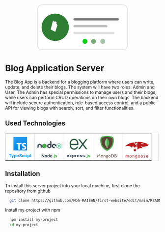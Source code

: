 <div align="center">
  <div>
  <img src="./images/BlogLogo.svg" />
  </div>
</div>

# Blog Application Server
The Blog App is a backend for a blogging platform where users can write, update, and delete their blogs. The system will have two roles: Admin and User. The Admin has special permissions to manage users and their blogs, while users can perform CRUD operations on their own blogs. The backend will include secure authentication, role-based access control, and a public API for viewing blogs with search, sort, and filter functionalities.
## Used Technologies
<div style="max-width: 500px;" align='center'>
  <table border='1' style='border: 1px solid #ddd; border-collapse: collapse;'>
    <tr>
      <td>
       <img src="./images/TypescriptLogo.svg" width="80" alt="typescript logo"/>
      </td>
      <td>
      <img src="./images/NodeJsLogo.svg" width="80" alt="nodejs logo"/>
      </td>
      <td>
        <img src="./images/ExpressJsLogo.svg" width="80" alt="espressjs logo"/>
      </td>
      <td>
        <img src="./images/mongoDBLogo1.svg" width="80" alt="mongodb logo" />
      </td>
      <td>
        <img src="./images/mongooseLogo1.svg" width="80" alt="mongoose logo" />
      </td>
    </tr>
  </table>
  </div>
  
## Installation
To install this server project into your local machine, first clone the repository from github
```bash
  git clone https://github.com/Moh-RAIEAN/first-website/edit/main/README.md
```

Install my-project with npm

```bash
  npm install my-project
  cd my-project
```
